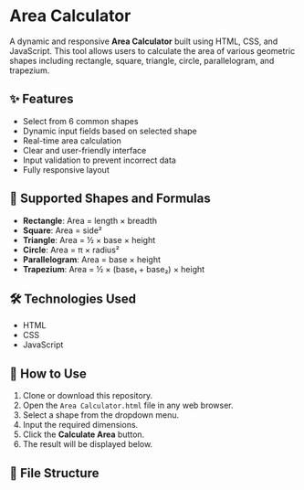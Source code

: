 # Area Calculator

A dynamic and responsive **Area Calculator** built using HTML, CSS, and JavaScript. This tool allows users to calculate the area of various geometric shapes including rectangle, square, triangle, circle, parallelogram, and trapezium.

## ✨ Features

- Select from 6 common shapes
- Dynamic input fields based on selected shape
- Real-time area calculation
- Clear and user-friendly interface
- Input validation to prevent incorrect data
- Fully responsive layout

## 📐 Supported Shapes and Formulas

- **Rectangle**: Area = length × breadth  
- **Square**: Area = side²  
- **Triangle**: Area = ½ × base × height  
- **Circle**: Area = π × radius²  
- **Parallelogram**: Area = base × height  
- **Trapezium**: Area = ½ × (base₁ + base₂) × height  

## 🛠️ Technologies Used

- HTML
- CSS
- JavaScript

## 🚀 How to Use

1. Clone or download this repository.
2. Open the `Area Calculator.html` file in any web browser.
3. Select a shape from the dropdown menu.
4. Input the required dimensions.
5. Click the **Calculate Area** button.
6. The result will be displayed below.

## 📂 File Structure

